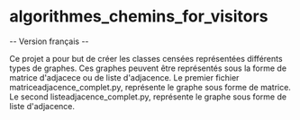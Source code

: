 # algorithmes_chemins_for_visitors

-- Version français --

Ce projet a pour but de créer les classes censées représentées différents types de graphes.
Ces graphes peuvent être représentés sous la forme de matrice d'adjacece ou de liste d'adjacence.
Le premier fichier matriceadjacence_complet.py, représente le graphe sous forme de matrice.
Le second listeadjacence_complet.py, représente le graphe sous forme de liste d'adjacence.


